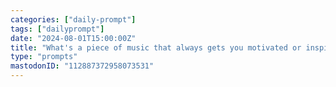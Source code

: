 ```yaml
---
categories: ["daily-prompt"]
tags: ["dailyprompt"]
date: "2024-08-01T15:00:00Z"
title: "What's a piece of music that always gets you motivated or inspired?"
type: "prompts"
mastodonID: "112887372958073531"
---
```

